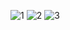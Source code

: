 ![1](https://user-images.githubusercontent.com/74495375/177150016-5b27195d-6765-4d5f-967a-40bbc2f7616e.jpg)
![2](https://user-images.githubusercontent.com/74495375/177150022-a1b500b4-8117-44aa-b743-ce4fd9b45fa7.png)
![3](https://user-images.githubusercontent.com/74495375/177150027-3df28040-e2db-44af-b844-5f181e75acab.svg)
